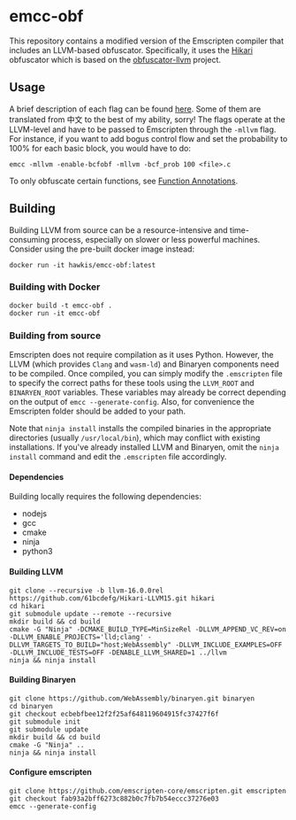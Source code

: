 # emcc-obf

This repository contains a modified version of the Emscripten compiler that includes an LLVM-based obfuscator. Specifically, it uses the [Hikari](https://github.com/61bcdefg/Hikari-LLVM15) obfuscator which is based on the [obfuscator-llvm](https://github.com/obfuscator-llvm/obfuscator)
project.

## Usage

A brief description of each flag can be found [here](https://github.com/HakonHarnes/emcc-obf/blob/main/docs/flags.md). Some of them are translated from 中文 to the best of my ability, sorry!
The flags operate at the LLVM-level and have to be passed to Emscripten through the `-mllvm` flag. For instance, if you want to add bogus control flow and set the probability to 100% for each basic block, you would have to do:

```shell
emcc -mllvm -enable-bcfobf -mllvm -bcf_prob 100 <file>.c
```

To only obfuscate certain functions, see [Function Annotations](https://github.com/HikariObfuscator/Hikari/wiki/Functions-Annotations).

## Building

Building LLVM from source can be a resource-intensive and time-consuming process, especially on slower or less powerful machines. Consider using the pre-built docker image instead: 

```shell
docker run -it hawkis/emcc-obf:latest
```

### Building with Docker

```shell
docker build -t emcc-obf .
docker run -it emcc-obf
```

### Building from source

Emscripten does not require compilation as it uses Python. However, the LLVM (which provides `Clang` and `wasm-ld`) and Binaryen components need to be compiled. Once compiled, you can simply modify the `.emscripten` file to specify the correct paths for these tools using the 
`LLVM_ROOT` and `BINARYEN_ROOT` variables. These variables may already be correct depending on the output of `emcc --generate-config`. Also, for convenience the Emscripten folder should be added to your path.

Note that `ninja install` installs the compiled binaries in the appropriate directories (usually `/usr/local/bin`), which may conflict with existing installations. If you've already installed LLVM and Binaryen, omit the `ninja install` command and edit the `.emscripten` file accordingly. 

#### Dependencies

Building locally requires the following dependencies:

- nodejs
- gcc
- cmake
- ninja
- python3

#### Building LLVM

```shell
git clone --recursive -b llvm-16.0.0rel https://github.com/61bcdefg/Hikari-LLVM15.git hikari
cd hikari
git submodule update --remote --recursive
mkdir build && cd build
cmake -G "Ninja" -DCMAKE_BUILD_TYPE=MinSizeRel -DLLVM_APPEND_VC_REV=on -DLLVM_ENABLE_PROJECTS='lld;clang' -DLLVM_TARGETS_TO_BUILD="host;WebAssembly" -DLLVM_INCLUDE_EXAMPLES=OFF -DLLVM_INCLUDE_TESTS=OFF -DENABLE_LLVM_SHARED=1 ../llvm
ninja && ninja install
```

#### Building Binaryen

```shell
git clone https://github.com/WebAssembly/binaryen.git binaryen
cd binaryen
git checkout ecbebfbee12f2f25af648119604915fc37427f6f
git submodule init
git submodule update
mkdir build && cd build
cmake -G "Ninja" ..
ninja && ninja install
```

#### Configure emscripten

```shell
git clone https://github.com/emscripten-core/emscripten.git emscripten
git checkout fab93a2bff6273c882b0c7fb7b54eccc37276e03
emcc --generate-config
```
